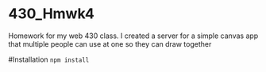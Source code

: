 # 430_Hmwk4
Homework for my web 430 class. I created a server for a simple canvas app that multiple people can use at one so they can draw together

#Installation
`npm install`
